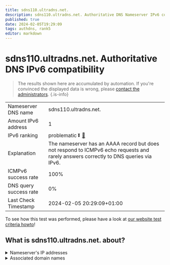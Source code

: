 ```yaml
---
title: sdns110.ultradns.net.
description: sdns110.ultradns.net. Authoritative DNS Nameserver IPv6 compatibility
published: true
date: 2024-02-05T19:29:09
tags: authdns, rank5
editor: markdown
---
```


# sdns110.ultradns.net. Authoritative DNS IPv6 compatibility

> The results shown here are accumulated by automation. If you're convinced the displayed data is wrong, please [contact the administrators](/howto/chat). 
{.is-info}




|   |   |
| - | - |
| Nameserver DNS name | sdns110.ultradns.net.
| Amount IPv6 address | 1
| IPv6 ranking | problematic :arrow_double_down: [🔗](/howto/ranking) |
| Explanation | The nameserver has an AAAA record but does not respond to ICMPv6 echo requests and rarely answers correctly to DNS queries via IPv6. |
| ICMPv6 success rate | 100%|
| DNS query success rate | 0% |
| Last Check Timestamp | 2024-02-05 20:29:09+01:00 |

To see how this test was performed, please have a look at [our website test criteria howto](/howto/testcriteria/authdns)!


## What is sdns110.ultradns.net. about?




<details>
<summary>Nameserver's IP addresses</summary>

2610:a1:1002::6e

</details>



<details>
<summary>Associated domain names</summary>

www.disneyplus.com

</details>
